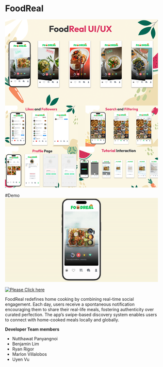 # FoodReal
![Alt text](assets/poster.png)

#Demo 
![Alt text](assets/DemoGif.gif)

[![Please Click here](https://img.shields.io/badge/CLICK%20HERE%20to%20WATCH%20NoteHub%20Presentation%20Video-Purple?logo=Drive
)](https://youtu.be/YBVuiXjDftI)

FoodReal redefines home cooking by combining real-time social engagement. Each day, users receive a spontaneous notification encouraging them to share their real-life meals, fostering authenticity over curated perfection.
 The app’s swipe-based discovery system enables users to connect with home-cooked meals locally and globally. 

**Developer Team members**

- Nutthawat Panyangnoi 
- Benjamin Lim
- Ryan Rigor
- Marlon Villalobos
- Uyen Vu




